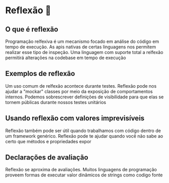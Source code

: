 # Reflexão 🤔

## O que é reflexão

Programação relfexiva é um mecanismo focado em análise do código em tempo de execução. As apis nativas de certas linguagens nos permitem realizar esse tipo de inspeção. Uma linguagem com suporte total a relfexão permitirá alterações na codebase em tempo de execução

## Exemplos de reflexão

Um uso comum de relfexão acontece durante testes. Reflexão pode nos ajudar  a "mockar" classes por meio da exposição de comportamentos internos. Podemos sobrescrever definições de visibilidade para que elas se tornem públicas durante nossos testes unitários

## Usando reflexão com valores imprevisíveis

Reflexão também pode ser útil quando trabalhamos com código dentro de um framework genérico. Reflexão pode te ajudar quando você não sabe ao certo que métodos e propriedades expor

## Declarações de avaliação

Reflexão se aproxima de avaliações. Muitos linguagens de programação proveem formas de executar valor dinâmicos de strings como codigo fonte
